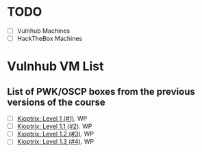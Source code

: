 # TODO

- [ ] Vulnhub Machines
- [ ] HackTheBox Machines

# Vulnhub VM List

## List of PWK/OSCP boxes from the previous versions of the course

- [ ] [Kioptrix: Level 1 (#1)](https://www.vulnhub.com/entry/kioptrix-level-1-1,22/). WP
- [ ] [Kioptrix: Level 1.1 (#2)](https://www.vulnhub.com/entry/kioptrix-level-11-2,23/). WP
- [ ] [Kioptrix: Level 1.2 (#3)](https://www.vulnhub.com/entry/kioptrix-level-12-3,24/). WP
- [ ] [Kioptrix: Level 1.3 (#4)](https://www.vulnhub.com/entry/kioptrix-level-13-4,25). WP